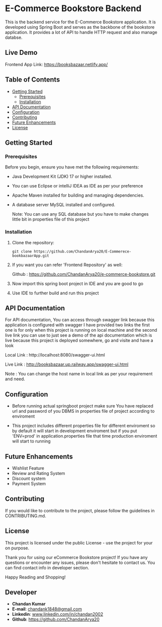 # E-Commerce Bookstore Backend

This is the backend service for the E-Commerce Bookstore application. It is developed using Spring Boot and serves as the backbone of the bookstore application.
It provides a lot of API to handle HTTP request and also manage databse.

## Live Demo

Frontend App Link: https://booksbazaar.netlify.app/

## Table of Contents

- [Getting Started](#getting-started)
  - [Prerequisites](#prerequisites)
  - [Installation](#installation)
- [API Documentation](#api-documentation)
- [Configuration](#configuration)
- [Contributing](#contributing)
- [Future Enhancements](#future-enhancements)
- [License](#license)

## Getting Started

### Prerequisites

Before you begin, ensure you have met the following requirements:

- Java Development Kit (JDK) 17 or higher installed.
- You can use Eclipse or intelliJ IDEA as IDE as per your preference
- Apache Maven installed for building and managing dependencies.
- A database server MySQL installed and configured.
  
  Note: You can use any SQL database but you have to make changes little bit in properties file of this project


### Installation

1. Clone the repository:

   ```shell
   git clone https://github.com/ChandanArya20/E-Commerece-bookbazaarApp.git
   ```
2. If you want you can refer 'Frontend Repository' as well:

      Github : https://github.com/ChandanArya20/e-commerce-bookstore.git
  
3. Now import this spring boot project in IDE and you are good to go
   
4. Use IDE to further build and run this project


## API Documentation
For API documentation, You can access through swagger link because this application is configured with swagger I have provided two links the first one is for only when this project is running on local machine and the second live link you can use to just see a demo of the api documentation which is live because this project is deployed somewhere, go and visite and have a look

Local Link : http://localhost:8080/swagger-ui.html

Live Link : http://booksbazaar.up.railway.app/swagger-ui.html

Note : You can change the host name in local link as per your requirement and need.

## Configuration

- Before running actual springboot project make sure You have replaced url and password of you DBMS in properties file of project according to enviroment

- This project includes different properties file for different enviroment so by default it will start in development enviroment but if you put 'ENV=prod' in application.properties file that time production enviroment will start to running

## Future Enhancements
- Wishlist Feature
- Review and Rating System
- Discount system
- Payment System

## Contributing
If you would like to contribute to the project, please follow the guidelines in CONTRIBUTING.md.

## License
This project is licensed under the public License - use the project for your on purpose.

Thank you for using our eCommerce Bookstore project! If you have any questions or encounter any issues, please don't hesitate to contact us. You can find contact info in developer section.

Happy Reading and Shopping!

## Developer 
- **Chandan Kumar**
- **E-mail**: chandank1848@gmail.com
- **Linkedin**: www.linkedin.com/in/chandan2002
- **Github**: https://github.com/ChandanArya20
